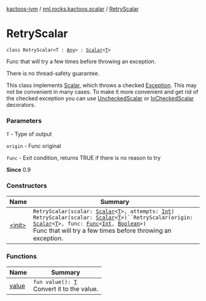 [kactoos-jvm](../../index.md) / [nnl.rocks.kactoos.scalar](../index.md) / [RetryScalar](./index.md)

# RetryScalar

`class RetryScalar<T : `[`Any`](https://kotlinlang.org/api/latest/jvm/stdlib/kotlin/-any/index.html)`> : `[`Scalar`](../../nnl.rocks.kactoos/-scalar/index.md)`<`[`T`](index.md#T)`>`

Func that will try a few times before throwing an exception.

There is no thread-safety guarantee.

This class implements [Scalar](../../nnl.rocks.kactoos/-scalar/index.md), which throws a checked
[Exception](https://kotlinlang.org/api/latest/jvm/stdlib/kotlin/-exception/index.html). This may not be convenient in many cases. To make
it more convenient and get rid of the checked exception you can
use [UncheckedScalar](../-unchecked-scalar/index.md) or [IoCheckedScalar](../-io-checked-scalar/index.md) decorators.

### Parameters

`T` - Type of output

`origin` - Func original

`func` - Exit condition, returns TRUE if there is no reason to try

**Since**
0.9

### Constructors

| Name | Summary |
|---|---|
| [&lt;init&gt;](-init-.md) | `RetryScalar(scalar: `[`Scalar`](../../nnl.rocks.kactoos/-scalar/index.md)`<`[`T`](index.md#T)`>, attempts: `[`Int`](https://kotlinlang.org/api/latest/jvm/stdlib/kotlin/-int/index.html)`)`<br>`RetryScalar(scalar: `[`Scalar`](../../nnl.rocks.kactoos/-scalar/index.md)`<`[`T`](index.md#T)`>)``RetryScalar(origin: `[`Scalar`](../../nnl.rocks.kactoos/-scalar/index.md)`<`[`T`](index.md#T)`>, func: `[`Func`](../../nnl.rocks.kactoos/-func/index.md)`<`[`Int`](https://kotlinlang.org/api/latest/jvm/stdlib/kotlin/-int/index.html)`, `[`Boolean`](https://kotlinlang.org/api/latest/jvm/stdlib/kotlin/-boolean/index.html)`>)`<br>Func that will try a few times before throwing an exception. |

### Functions

| Name | Summary |
|---|---|
| [value](value.md) | `fun value(): `[`T`](index.md#T)<br>Convert it to the value. |
